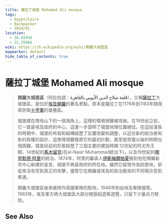 ```yaml
---
title: 薩拉丁城堡 Mohamed Ali mosque
tags:
  - Egypt/Cairo
  - Backpacker
  - 2024/01
location:
  - 30.02938
  - 31.25966
wiki: https://zh.wikipedia.org/wiki/開羅大城堡區
mapmarker: default
hide_table_of_contents: true
---
```


薩拉丁城堡 Mohamed Ali mosque
===========================

> **開羅大城堡區**（阿拉伯語：**قلعة صلاح الدين الأيوبي بالقاهرة**‎），又稱[薩拉丁](https://zh.wikipedia.org/wiki/%E8%96%A9%E6%8B%89%E4%B8%81 "薩拉丁")大城堡區，是位於[埃及](https://zh.wikipedia.org/wiki/%E5%9F%83%E5%8F%8A "埃及")[開羅](https://zh.wikipedia.org/wiki/%E9%96%8B%E7%BE%85 "開羅")的著名景點，原本是薩拉丁在1176年到1183年間用來防衛[十字軍](https://zh.wikipedia.org/wiki/%E5%8D%81%E5%AD%97%E8%BB%8D "十字軍")的堡壘區。
>
> 城堡建在塔母山下的一個海角上，這樣的環境很難被攻破。在19世紀之前，它一直是埃及政府的中心，這進一步證明了城堡地理位置絕佳。在這段漫長的時期中，城堡的布局和結構經歷了反覆改變和調整，以迎合新的統治者和新的政權的設計，這使得很難復原它的最初計劃，甚至是恢復以後的時期也很困難。城堡目前的形態經歷了三個主要的建設時期:12世紀的阿尤布王朝，14世紀的[馬木留克](https://zh.wikipedia.org/wiki/%E9%A6%AC%E6%9C%A8%E7%95%99%E5%85%8B%E8%98%87%E4%B8%B9%E5%9C%8B "馬木留克蘇丹國")(在al-Nasir Muhammad統治下)，以及19世紀的[穆罕默德·阿里](https://zh.wikipedia.org/wiki/%E7%A9%86%E7%BD%95%E9%BB%98%E5%BE%B7%C2%B7%E9%98%BF%E9%87%8C%E5%B8%95%E5%A4%8F "穆罕默德·阿里帕夏")的統治。1874年，阿里的繼承人[伊斯梅爾帕夏](https://zh.wikipedia.org/wiki/%E4%BC%8A%E6%96%AF%E6%A2%85%E7%88%BE%E5%B8%95%E5%A4%8F "伊斯梅爾帕夏")搬到他在開羅新市中心新建的皇宮，城堡不再是政府的所在地。雖然它經常作為防禦地，卻從來沒有受到真正的攻擊，儘管它在開羅或埃及的政治衝突的不同場合受到牽連。
>
> 開羅大城堡區後來被用作英國軍隊的駐地，1946年則由埃及軍隊接管。1983年，埃及軍方將大城堡區大部分開放給遊客遊覽，只留下少量兵力駐防。


See Also
--------

